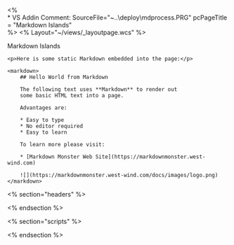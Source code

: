 <% 	
	* VS Addin Comment: SourceFile="~\..\deploy\mdprocess.PRG"
	pcPageTitle = "Markdown Islands" 	
%>
<% Layout="~/views/_layoutpage.wcs" %>

<div class="container">
    <div class="page-header-text">
        <i class="far fa-list-alt"></i>
        Markdown Islands
    </div>


    <p>Here is some static Markdown embedded into the page:</p>

    <markdown>
        ## Hello World from Markdown

        The following text uses **Markdown** to render out
        some basic HTML text into a page.

        Advantages are:

        * Easy to type
        * No editor required
        * Easy to learn

        To learn more please visit:

        * [Markdown Monster Web Site](https://markdownmonster.west-wind.com)

        ![](https://markdownmonster.west-wind.com/docs/images/logo.png)
    </markdown>
</div>            

<!-- remove sections if you're not using them -->
<% section="headers" %>


<% endsection %>

<% section="scripts" %>

<% endsection %>